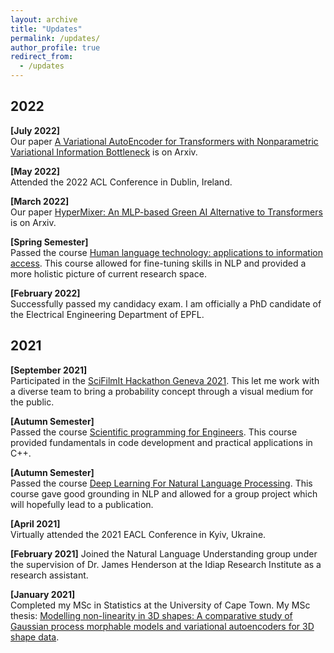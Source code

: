 ```yaml
---
layout: archive
title: "Updates"
permalink: /updates/
author_profile: true
redirect_from: 
  - /updates
---
```


## 2022

**[July 2022]**   
Our paper [A Variational AutoEncoder for Transformers with Nonparametric Variational Information Bottleneck](https://arxiv.org/abs/2207.13529) is on Arxiv.

**[May 2022]**   
Attended the 2022 ACL Conference in Dublin, Ireland.

**[March 2022]**   
Our paper [HyperMixer: An MLP-based Green AI Alternative to Transformers](https://arxiv.org/abs/2203.03691) is on Arxiv.

**[Spring Semester]**   
Passed the course [Human language technology: applications to information access](https://edu.epfl.ch/coursebook/en/human-language-technology-applications-to-information-access-EE-724?). This course allowed for fine-tuning skills in NLP and provided a more holistic picture of current research space.

**[February 2022]**   
Successfully passed my candidacy exam. I am officially a PhD candidate of the Electrical Engineering Department of EPFL.

## 2021

**[September 2021]**   
Participated in the [SciFilmIt Hackathon Geneva 2021](https://www.youtube.com/watch?v=Gm_JDGQxTdQ&ab_channel=SciFilmIt). This let me work with a diverse team to bring a probability concept through a visual medium for the public.


**[Autumn Semester]**   
Passed the course [Scientific programming for Engineers](https://edu.epfl.ch/coursebook/en/scientific-programming-for-engineers-MATH-611#:~:text=Summary,complexity%2C%20optimization%20and%20program%20designs.). This course provided fundamentals in code development and practical applications in C++.

**[Autumn Semester]**   
Passed the course [Deep Learning For Natural Language Processing](https://edu.epfl.ch/coursebook/en/deep-learning-for-natural-language-processing-EE-608). This course gave good grounding in NLP and allowed for a group project which will hopefully lead to a publication.

**[April 2021]**   
Virtually attended the 2021 EACL Conference in Kyiv, Ukraine.

**[February 2021]**
Joined the Natural Language Understanding group under the supervision of Dr. James Henderson at the Idiap Research Institute as a research assistant.

**[January 2021]**   
Completed my MSc in Statistics at the University of Cape Town. My MSc thesis: [Modelling non-linearity in 3D shapes: A comparative study of Gaussian process morphable models and variational autoencoders for 3D shape data](https://open.uct.ac.za/handle/11427/35725).
  
